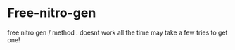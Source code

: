 # Free-nitro-gen
free nitro gen / method . doesnt work all the time may take a few tries to get one!
